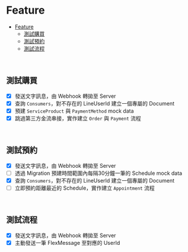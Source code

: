 # Feature

- [Feature](#feature)
  - [測試購買](#測試購買)
  - [測試預約](#測試預約)
  - [測試流程](#測試流程)

<br>

## 測試購買

- [x] 發送文字訊息，由 Webhook 轉拋至 Server
- [x] 查詢 `Consumers`，對不存在的 LineUserId 建立一個專屬的 Document
- [x] 預建 `ServiceProduct` 與 `PaymentMethod` mock data
- [x] 跳過第三方金流串接，實作建立 `Order` 與 `Payment` 流程

<br>

## 測試預約

- [x] 發送文字訊息，由 Webhook 轉拋至 Server
- [ ] 透過 Migration 預建時間範圍內每隔30分鐘一筆的 Schedule mock data
- [x] 查詢 `Consumers`，對不存在的 LineUserId 建立一個專屬的 Document
- [ ] 立即預約距離最近的 Schedule，實作建立 `Appointment` 流程

<br>

## 測試流程

- [x] 發送文字訊息，由 Webhook 轉拋至 Server
- [x] 主動發送一筆 FlexMessage 至對應的 UserId